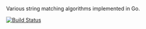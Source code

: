 Various string matching algorithms implemented in Go.

[![Build Status](https://travis-ci.org/richardlehane/match.png?branch=master)](https://travis-ci.org/richardlehane/match)